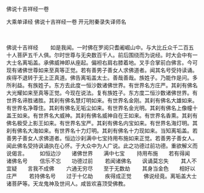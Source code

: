 佛说十吉祥经一卷


大乘单译经
佛说十吉祥经一卷
开元附秦录失译师名


　　

佛说十吉祥经
　　如是我闻。一时佛在罗阅只耆阇崛山中。与大比丘众千二百五十人菩萨五千人俱。尔时世尊与无央数百千人。前后围绕而为说经。时大会中有一大士名离垢盖。承佛威神即从座起。偏袒右肩右膝着地。叉手合掌前白佛言。今可现有诸佛世尊如来至真等正觉。若有善男子善女人求佛道者。闻其名号受持读诵。疾得不退转于无上正真道。佛告离垢盖太士。善哉善哉。族姓子。乃能作是问。多所利益。有族姓子。东方去此度一恒沙数诸佛世界。有世界名方庄严。其刹有佛名大光耀如来至真等正觉。今现在说法。复有族姓子。东方度二恒沙数诸佛世界。有世界名谛胜诸胜。其刹有佛名慧灯明如来。有世界名金刚。其刹有佛名大雄如来。有世界名净尊住。其刹有佛名无垢尘如来。有世界名金光明。其刹有佛名上像幢十盖王如来。有世界名大威神。其刹有佛名威神自在王如来。有世界名香熏。其刹有佛名极受上影王如来。有世界名宝严。其刹有佛名内宝如来。有世界名海灯明。其刹有佛名大海如来。有世界名十力灯明。其刹有佛名十力现如来。当知离垢盖。若善男子善女人求佛道者。恒边沙刹满中七宝持用布施如来正觉。若善男子善女人。闻此佛名受持讽诵执在心怀。于大众中为人广说。此之功德过前功德。重欲解义而说偈言。
　　如恒边沙　　诸佛世界　　满中七宝
　　持用布施　　若有得闻　　诸佛名号
　　信乐不忘　　功德过前
　　若闻诸佛名　　讽诵莫忘失
　　其人不宜疑　　言我不成佛
　　六通无穷尽　　至于无数劫
　　其身当金色　　相好以庄严
　　若持佛名号　　过于十亿劫
　　疾得成正觉
　　佛说经竟。离垢盖大士诸菩萨等。天龙鬼神及世间人。咸皆欢喜顶受佛教。

 
